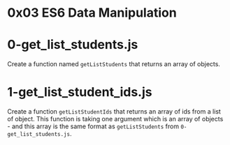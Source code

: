 # 0x03 ES6 Data Manipulation

# 0-get_list_students.js

Create a function named `getListStudents` that returns an array of objects.

# 1-get_list_student_ids.js

Create a function `getListStudentIds` that returns an array of ids from a list of object. This function is taking one argument which is an array of objects - and this array is the same format as `getListStudents` from `0-get_list_students.js`.
